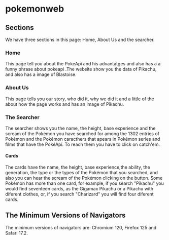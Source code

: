 # pokemonweb
## Sections
We have three sections in this page: Home, About Us and the searcher.
### Home
This page tell you about the PokeApi and his advantatges and also has a a funny phrase about pokeapi .The website show you the data of Pikachu, and also has a image of Blastoise.
### About Us
This page tells you our story, who did it, why we did it and a little of the about how the page works and has an image of Pikachu.
### The Searcher 
The searcher shows you the name, the height, base experience and the scream of the Pokémon you have searched for among the 1302 entries of Pokémon  and the Pokémon caracthers that apears in Pokémon series and films that have the PokéApi.
To reach them you have to click on catch'em.
#### Cards
The cards have the name, the height, base experience,the ability, the generation, the type or the types of the Pokémon that you searched, and also you can hear the scream of the Pokémon clicking on the  button.
Some Pokémon has more than one card, for example, if you search "Pikachu" you would find seventeen cards, as the Gigamax Pikachu or a Pikachu with diferent clothes, or, if you search "Charizard" you will find four diferent cards.
## The Minimum Versions of Navigators
The minimum versions of navigators are: Chromium 120, Firefox 125 and Safari 17.2.
